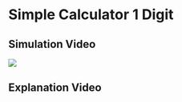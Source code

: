 # Simple Calculator 1 Digit
## Simulation Video
[![](http://img.youtube.com/vi/1B6t_e8xZgM/0.jpg)](http://www.youtube.com/watch?v=1B6t_e8xZgM "Simple PIN ATM")
## Explanation Video 
